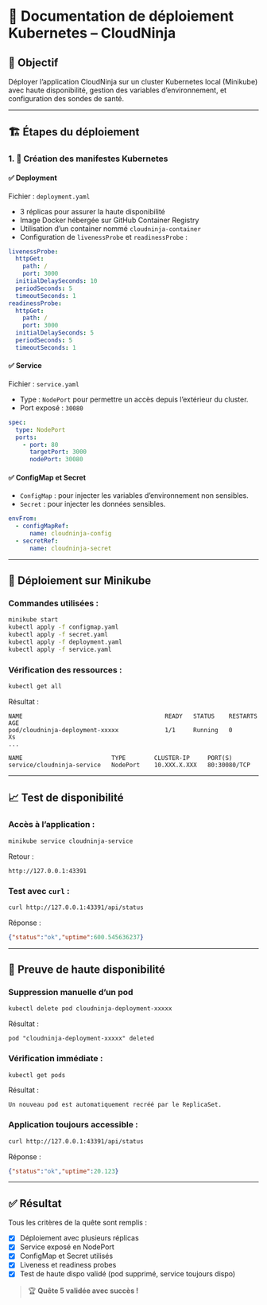 
# 📘 Documentation de déploiement Kubernetes – CloudNinja

## 🎯 Objectif
Déployer l’application CloudNinja sur un cluster Kubernetes local (Minikube) avec haute disponibilité, gestion des variables d’environnement, et configuration des sondes de santé.

---

## 🏗️ Étapes du déploiement

### 1. 🧱 Création des manifestes Kubernetes

#### ✅ Deployment
Fichier : `deployment.yaml`

- 3 réplicas pour assurer la haute disponibilité
- Image Docker hébergée sur GitHub Container Registry
- Utilisation d’un container nommé `cloudninja-container`
- Configuration de `livenessProbe` et `readinessProbe` :

```yaml
livenessProbe:
  httpGet:
    path: /
    port: 3000
  initialDelaySeconds: 10
  periodSeconds: 5
  timeoutSeconds: 1
readinessProbe:
  httpGet:
    path: /
    port: 3000
  initialDelaySeconds: 5
  periodSeconds: 5
  timeoutSeconds: 1
```

#### ✅ Service
Fichier : `service.yaml`

- Type : `NodePort` pour permettre un accès depuis l’extérieur du cluster.
- Port exposé : `30080`

```yaml
spec:
  type: NodePort
  ports:
    - port: 80
      targetPort: 3000
      nodePort: 30080
```

#### ✅ ConfigMap et Secret
- `ConfigMap` : pour injecter les variables d’environnement non sensibles.
- `Secret` : pour injecter les données sensibles.

```yaml
envFrom:
  - configMapRef:
      name: cloudninja-config
  - secretRef:
      name: cloudninja-secret
```

---

## 🚀 Déploiement sur Minikube

### Commandes utilisées :

```bash
minikube start
kubectl apply -f configmap.yaml
kubectl apply -f secret.yaml
kubectl apply -f deployment.yaml
kubectl apply -f service.yaml
```

### Vérification des ressources :

```bash
kubectl get all
```

Résultat :
```
NAME                                        READY   STATUS    RESTARTS   AGE
pod/cloudninja-deployment-xxxxx             1/1     Running   0          Xs
...

NAME                         TYPE        CLUSTER-IP     PORT(S)
service/cloudninja-service   NodePort    10.XXX.X.XXX   80:30080/TCP
```

---

## 📈 Test de disponibilité

### Accès à l’application :

```bash
minikube service cloudninja-service
```

Retour :
```
http://127.0.0.1:43391
```

### Test avec `curl` :

```bash
curl http://127.0.0.1:43391/api/status
```

Réponse :
```json
{"status":"ok","uptime":600.545636237}
```

---

## 🔁 Preuve de haute disponibilité

### Suppression manuelle d’un pod

```bash
kubectl delete pod cloudninja-deployment-xxxxx
```

Résultat :
```
pod "cloudninja-deployment-xxxxx" deleted
```

### Vérification immédiate :

```bash
kubectl get pods
```

Résultat :
```
Un nouveau pod est automatiquement recréé par le ReplicaSet.
```

### Application toujours accessible :

```bash
curl http://127.0.0.1:43391/api/status
```

Réponse :
```json
{"status":"ok","uptime":20.123}
```

---

## ✅ Résultat

Tous les critères de la quête sont remplis :

- [x] Déploiement avec plusieurs réplicas
- [x] Service exposé en NodePort
- [x] ConfigMap et Secret utilisés
- [x] Liveness et readiness probes
- [x] Test de haute dispo validé (pod supprimé, service toujours dispo)

> 🏆 **Quête 5 validée avec succès !**
